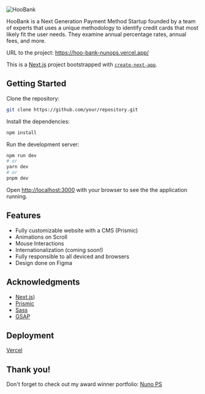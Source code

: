 ![HooBank](https://hoobank.cdn.prismic.io/hoobank/ba8590d4-a3e9-4fa2-9460-f1b5e8468838_Logo.svg)

HooBank is a Next Generation Payment Method Startup founded by a team of experts that uses a unique methodology to identify credit cards that most likely fit the user needs. They examine annual percentage rates, annual fees, and more.

URL to the project: https://hoo-bank-nunops.vercel.app/

This is a [Next.js](https://nextjs.org/) project bootstrapped with [`create-next-app`](https://github.com/vercel/next.js/tree/canary/packages/create-next-app).

## Getting Started

Clone the repository:

```bash
git clone https://github.com/your/repository.git
```

Install the dependencies:

```bash
npm install
```

Run the development server:

```bash
npm run dev
# or
yarn dev
# or
pnpm dev
```

Open [http://localhost:3000](http://localhost:3000) with your browser to see the the application running.

## Features

- Fully customizable website with a CMS (Prismic)
- Animations on Scroll
- Mouse Interactions
- Internationalization (coming soon!)
- Fully responsible to all deviced and browsers
- Design done on Figma 

## Acknowledgments

- [Next.js](https://nextjs.org/))
- [Prismic](https://prismic.io/)
- [Sass](https://sass-lang.com/)
- [GSAP](https://greensock.com/gsap/)

## Deployment

[Vercel](https://vercel.com/)

## Thank you!

Don't forget to check out my award winner portfolio: [Nuno PS](https://nunops.com/)
